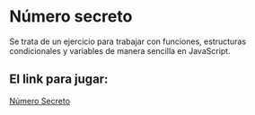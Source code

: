 # Número secreto

Se trata de un ejercicio para trabajar con funciones, estructuras condicionales y variables de manera sencilla en JavaScript.

## El link para jugar:

[Número Secreto](https://ezef86.github.io/numero_secreto/)
